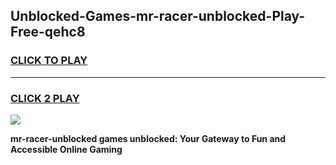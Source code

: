 
## Unblocked-Games-mr-racer-unblocked-Play-Free-qehc8
<h3>
<a href="https://premium76.site?title=mr-racer-unblocked&ref=24M">CLICK TO PLAY</a></h3>
<hr>

<h3>
<a href="https://premium76.site?title=mr-racer-unblocked&ref=24M">CLICK 2 PLAY</a>
  
</h3>

<a href="https://premium76.site?title=mr-racer-unblocked&ref=24M"><img src="https://clearcache.store/games.png"></a>


**mr-racer-unblocked games unblocked: Your Gateway to Fun and Accessible Online Gaming**
